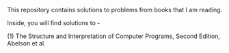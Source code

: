 This repository contains solutions to problems from books that I am reading. 

Inside, you will find solutions to - 

(1) The Structure and Interpretation of Computer Programs, Second Edition, Abelson et al.
